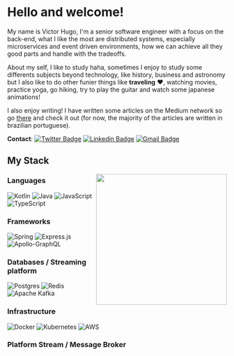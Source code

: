 # Hello and welcome!

My name is Victor Hugo, I'm a senior software engineer with a focus on the back-end, what I like the most are distributed systems, especially microservices and event driven environments, how we can achieve all they good parts and handle with the tradeoffs.

About my self, I like to study haha, sometimes I enjoy to study some differents subjects beyond technology, like history, business and astronomy but I also like to do other funier things like **traveling** ❤️, watching movies, practice yoga, go hiking, try to play the guitar and watch some japanese animations!

I also enjoy writing! I have written some articles on the Medium network so go [there](https://medium.com/@victorhsr) and check it out (for now, the majority of the articles are written in brazilian portuguese).

**Contact**: [![Twitter Badge](https://img.shields.io/badge/-victorhsrx-blue?style=plastic&logo=Twitter&logoColor=white&link=https://twitter.com/victorhsrx/)](https://twitter.com/victorhsrx/)
[![Linkedin Badge](https://img.shields.io/badge/-victorhsr-blue?style=plastic&logo=Linkedin&logoColor=white&link=https://www.linkedin.com/in/victorhsr/)](https://www.linkedin.com/in/victorhsr/)
[![Gmail Badge](https://img.shields.io/badge/-victor.hugo.origins@gmail.com-c14438?style=plastic&logo=Gmail&logoColor=white&link=mailto:victor.hugo.origins@gmail.com)](mailto:victor.hugo.origins@gmail.com)

## My Stack 

<img align="right" width="300" height="300" src="https://media2.giphy.com/media/unQ3IJU2RG7DO/giphy.gif?cid=790b761194d9aa79cd22873d8d7f8f106381e1f2277a9cad&rid=giphy.gif&ct=g">

### Languages

![Kotlin](https://img.shields.io/badge/kotlin-%230095D5.svg?style=for-the-badge&logo=kotlin&logoColor=white)
![Java](https://img.shields.io/badge/java-%23ED8B00.svg?style=for-the-badge&logo=java&logoColor=white)
![JavaScript](https://img.shields.io/badge/javascript-%23323330.svg?style=for-the-badge&logo=javascript&logoColor=%23F7DF1E)
![TypeScript](https://img.shields.io/badge/typescript-%23007ACC.svg?style=for-the-badge&logo=typescript&logoColor=white)

### Frameworks

![Spring](https://img.shields.io/badge/spring-%236DB33F.svg?style=for-the-badge&logo=spring&logoColor=white)
![Express.js](https://img.shields.io/badge/express.js-%23404d59.svg?style=for-the-badge&logo=express&logoColor=%2361DAFB) 
![Apollo-GraphQL](https://img.shields.io/badge/-ApolloGraphQL-311C87?style=for-the-badge&logo=apollo-graphql)

### Databases / Streaming platform

![Postgres](https://img.shields.io/badge/postgres-%23316192.svg?style=for-the-badge&logo=postgresql&logoColor=white)
![Redis](https://img.shields.io/badge/redis-%23DD0031.svg?style=for-the-badge&logo=redis&logoColor=white)
![Apache Kafka](https://img.shields.io/badge/Apache_Kafka-231F20?style=for-the-badge&logo=apache-kafka&logoColor=white)

### Infrastructure

![Docker](https://img.shields.io/badge/docker-%230db7ed.svg?style=for-the-badge&logo=docker&logoColor=white)
![Kubernetes](https://img.shields.io/badge/kubernetes-%23326ce5.svg?style=for-the-badge&logo=kubernetes&logoColor=white)
![AWS](https://img.shields.io/badge/AWS-%23FF9900.svg?style=for-the-badge&logo=amazon-aws&logoColor=white)

### Platform Stream / Message Broker
